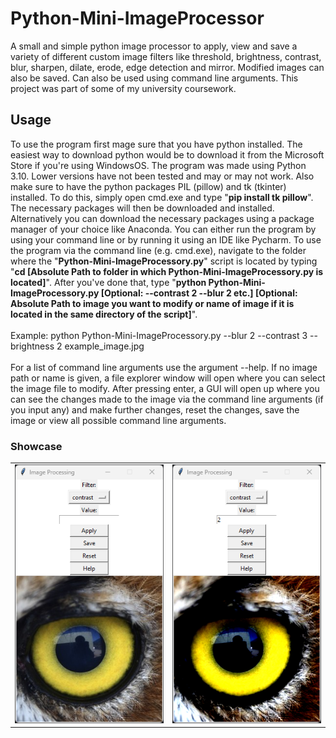 # Python-Mini-ImageProcessor
A small and simple python image processor to apply, view and save a variety of different custom image filters like threshold, brightness, 
contrast, blur, sharpen, dilate, erode, edge detection and mirror. Modified images can also be saved. Can also be used using command line arguments. 
This project was part of some of my university coursework.

## Usage
To use the program first mage sure that you have python installed. The easiest way to download python would be to download it from the Microsoft Store if you're using WindowsOS. The program was made
using Python 3.10. Lower versions have not been tested and may or may not work. Also make sure to have the python packages PIL (pillow) and tk (tkinter) installed.
To do this, simply open cmd.exe and type "**pip install tk pillow**". The necessary packages will then be downloaded and installed. Alternatively you can download the necessary packages using a package manager of your choice like Anaconda.
You can either run the program by using your command line or by running it using an IDE like Pycharm. To use the program via the command line (e.g. cmd.exe), navigate to the 
folder where the "**Python-Mini-ImageProcessory.py**" script is located by typing "**cd [Absolute Path to folder in which Python-Mini-ImageProcessory.py is located]**". 
After you've done that, type "**python Python-Mini-ImageProcessory.py [Optional: --contrast 2 --blur 2 etc.] [Optional: Absolute Path to image you want to modify or name of image if it
is located in the same directory of the script]**".
<br>
<br>
Example: python Python-Mini-ImageProcessory.py --blur 2  --contrast 3 --brightness 2 example_image.jpg
<br>
<br>
For a list of command line arguments use the argument --help.
If no image path or name is given, a file explorer window will open where you can select the image file to modify. After pressing enter, a GUI will open up where you can
see the changes made to the image via the command line arguments (if you input any) and make further changes, reset the changes, save the image or view all possible command line arguments.

### Showcase

<table>
  <tr>
    <td><kbd> <img src="Image Processing Pre.png" width="500" /> </kbd></td>
    <td><kbd> <img src="Image Processing Post.png" width="500" /> </kbd></td>
  </tr>
</table>
